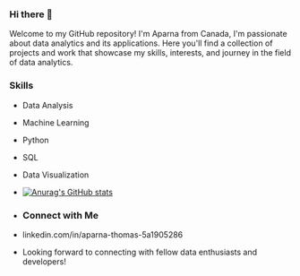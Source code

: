 ### Hi there 👋

Welcome to my GitHub repository! I'm Aparna from Canada, I'm passionate about data analytics and its applications. Here you'll find a collection of projects and work that showcase my skills, interests, and journey in the field of data analytics.

### Skills

- Data Analysis
- Machine Learning
- Python
- SQL
- Data Visualization

- [![Anurag's GitHub stats](https://github-readme-stats.vercel.app/api?username=aparnt)](https://github.com/anuraghazra/github-readme-stats)

- ### Connect with Me

- linkedin.com/in/aparna-thomas-5a1905286

- Looking forward to connecting with fellow data enthusiasts and developers!
